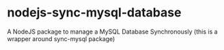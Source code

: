 # nodejs-sync-mysql-database
A NodeJS package to manage a MySQL Database Synchronously (this is a wrapper around sync-mysql package)
